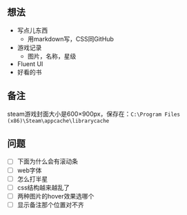 ## 想法

* 写点儿东西
  * 用markdown写，CSS同GitHub
* 游戏记录
  * 图片，名称，星级
* Fluent UI
* 好看的书

## 备注

steam游戏封面大小是600×900px，保存在：`C:\Program Files (x86)\Steam\appcache\librarycache`

## 问题

- [ ] 下面为什么会有滚动条
- [ ] web字体
- [ ] 怎么打半星
- [ ] css结构越来越乱了
- [ ] 两种图片的hover效果选哪个
- [ ] 显示备注那个位置对不齐
